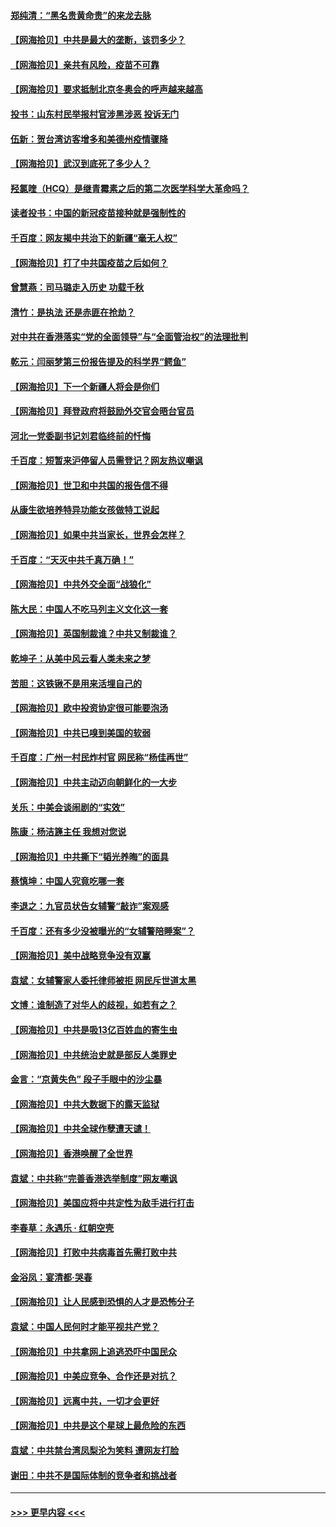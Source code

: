 #### [郑纯清：“黑名贵黄命贵”的来龙去脉](../pages/nsc993/n12875589.md?t=04130552) 
#### [【网海拾贝】中共是最大的垄断，该罚多少？](../pages/nsc993/n12874006.md?t=04130552) 
#### [【网海拾贝】亲共有风险，疫苗不可靠](../pages/nsc993/n12872224.md?t=04130552) 
#### [【网海拾贝】要求抵制北京冬奥会的呼声越来越高](../pages/nsc993/n12868962.md?t=04130552) 
#### [投书：山东村民举报村官涉黑涉恶 投诉无门](../pages/nsc993/n12869726.md?t=04130552) 
#### [伍新：贺台湾访客增多和美德州疫情骤降](../pages/nsc993/n12865651.md?t=04130552) 
#### [【网海拾贝】武汉到底死了多少人？](../pages/nsc993/n12863707.md?t=04130552) 
#### [羟氯喹（HCQ）是继青霉素之后的第二次医学科学大革命吗？](../pages/nsc993/n12638564.md?t=04130552) 
#### [读者投书：中国的新冠疫苗接种就是强制性的](../pages/nsc993/n12859932.md?t=04130552) 
#### [千百度：网友揭中共治下的新疆“毫无人权”](../pages/nsc993/n12858385.md?t=04130552) 
#### [【网海拾贝】打了中共国疫苗之后如何？](../pages/nsc993/n12857866.md?t=04130552) 
#### [曾慧燕：司马璐走入历史 功载千秋](../pages/nsc993/n12856996.md?t=04130552) 
#### [清竹：是执法 还是赤匪在抢劫？](../pages/nsc993/n12856952.md?t=04130552) 
#### [对中共在香港落实“党的全面领导”与“全面管治权”的法理批判](../pages/nsc993/n12856929.md?t=04130552) 
#### [乾元：闫丽梦第三份报告提及的科学界“鳄鱼”](../pages/nsc993/n12855985.md?t=04130552) 
#### [【网海拾贝】下一个新疆人将会是你们](../pages/nsc993/n12855864.md?t=04130552) 
#### [【网海拾贝】拜登政府将鼓励外交官会晤台官员](../pages/nsc993/n12853615.md?t=04130552) 
#### [河北一党委副书记刘君临终前的忏悔](../pages/nsc993/n12849420.md?t=04130552) 
#### [千百度：短暂来沪停留人员需登记？网友热议嘲讽](../pages/nsc993/n12853497.md?t=04130552) 
#### [【网海拾贝】世卫和中共国的报告信不得](../pages/nsc993/n12850902.md?t=04130552) 
#### [从康生欲培养特异功能女孩做特工说起](../pages/nsc993/n12849289.md?t=04130552) 
#### [【网海拾贝】如果中共当家长，世界会怎样？](../pages/nsc993/n12848436.md?t=04130552) 
#### [千百度：“天灭中共千真万确！”](../pages/nsc993/n12845659.md?t=04130552) 
#### [【网海拾贝】中共外交全面“战狼化”](../pages/nsc993/n12845607.md?t=04130552) 
#### [陈大民：中国人不吃马列主义文化这一套](../pages/nsc993/n12842496.md?t=04130552) 
#### [【网海拾贝】英国制裁谁？中共又制裁谁？](../pages/nsc993/n12840909.md?t=04130552) 
#### [乾坤子：从美中风云看人类未来之梦](../pages/nsc993/n12840590.md?t=04130552) 
#### [苦胆：这铁锹不是用来活埋自己的](../pages/nsc993/n12839512.md?t=04130552) 
#### [【网海拾贝】欧中投资协定很可能要泡汤](../pages/nsc993/n12835122.md?t=04130552) 
#### [【网海拾贝】中共已嗅到美国的软弱](../pages/nsc993/n12832411.md?t=04130552) 
#### [千百度：广州一村民炸村官 网民称“杨佳再世”](../pages/nsc993/n12832380.md?t=04130552) 
#### [【网海拾贝】中共主动迈向朝鲜化的一大步](../pages/nsc993/n12829887.md?t=04130552) 
#### [关乐：中美会谈闹剧的“实效”](../pages/nsc993/n12826698.md?t=04130552) 
#### [陈康：杨洁篪主任  我想对您说](../pages/nsc993/n12826609.md?t=04130552) 
#### [【网海拾贝】中共撕下“韬光养晦”的面具](../pages/nsc993/n12826459.md?t=04130552) 
#### [蔡慎坤：中国人究竟吃哪一套](../pages/nsc993/n12826010.md?t=04130552) 
#### [李退之：九官员状告女辅警“敲诈”案观感](../pages/nsc993/n12823984.md?t=04130552) 
#### [千百度：还有多少没被曝光的“女辅警陪睡案”？](../pages/nsc993/n12822136.md?t=04130552) 
#### [【网海拾贝】美中战略竞争没有双赢](../pages/nsc993/n12822105.md?t=04130552) 
#### [袁斌：女辅警家人委托律师被拒 网民斥世道太黑](../pages/nsc993/n12822004.md?t=04130552) 
#### [文博：谁制造了对华人的歧视，如若有之？](../pages/nsc993/n12821635.md?t=04130552) 
#### [【网海拾贝】中共是吸13亿百姓血的寄生虫](../pages/nsc993/n12819191.md?t=04130552) 
#### [【网海拾贝】中共统治史就是部反人类罪史](../pages/nsc993/n12816738.md?t=04130552) 
#### [金言：“京黄失色” 段子手眼中的沙尘暴](../pages/nsc993/n12815700.md?t=04130552) 
#### [【网海拾贝】中共大数据下的露天监狱](../pages/nsc993/n12811075.md?t=04130552) 
#### [【网海拾贝】中共全球作孽遭天谴！](../pages/nsc993/n12810258.md?t=04130552) 
#### [【网海拾贝】香港唤醒了全世界](../pages/nsc993/n12809100.md?t=04130552) 
#### [袁斌：中共称“完善香港选举制度”网友嘲讽](../pages/nsc993/n12808994.md?t=04130552) 
#### [【网海拾贝】美国应将中共定性为敌手进行打击](../pages/nsc993/n12806870.md?t=04130552) 
#### [李春草：永遇乐 · 红朝空壳](../pages/nsc993/n12805365.md?t=04130552) 
#### [【网海拾贝】打败中共病毒首先需打败中共](../pages/nsc993/n12803930.md?t=04130552) 
#### [金浴凤：宴清都‧哭春](../pages/nsc993/n12801601.md?t=04130552) 
#### [【网海拾贝】让人民感到恐惧的人才是恐怖分子](../pages/nsc993/n12799347.md?t=04130552) 
#### [袁斌：中国人民何时才能平视共产党？](../pages/nsc993/n12799306.md?t=04130552) 
#### [【网海拾贝】中共拿网上追逃恐吓中国民众](../pages/nsc993/n12796905.md?t=04130552) 
#### [【网海拾贝】中美应竞争、合作还是对抗？](../pages/nsc993/n12794675.md?t=04130552) 
#### [【网海拾贝】远离中共，一切才会更好](../pages/nsc993/n12793572.md?t=04130552) 
#### [【网海拾贝】中共是这个星球上最危险的东西](../pages/nsc993/n12791400.md?t=04130552) 
#### [袁斌：中共禁台湾凤梨沦为笑料 遭网友打脸](../pages/nsc993/n12791335.md?t=04130552) 
#### [谢田：中共不是国际体制的竞争者和挑战者](../pages/nsc993/n12791212.md?t=04130552) 

----
#### [ >>> 更早内容 <<< ](../indexes/nsc993-earlier.md)
